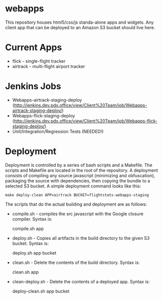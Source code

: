 webapps
=======

This repository houses html5/css/js standa-alone apps and widgets.  Any client app that can be deployed to an Amazon S3 bucket should live here.  

Current Apps
============
* flick - single-flight tracker
* airtrack - multi-flight airport tracker

Jenkins Jobs
============
* Webapps-airtrack-staging-deploy (http://jenkins.dev.pdx.office/view/Client%20Team/job/Webapps-airtrack-staging-deploy/)
* Webapps-flick-staging-deploy (http://jenkins.dev.pdx.office/view/Client%20Team/job/Webapps-flick-staging-deploy/)
* Unit/Integration/Regression Tests (NEEDED!)

Deployment
==========
Deployment is controlled by a series of bash scripts and a Makefile.  The scripts and Makefile are located in the root of the repository.  A deployment consists of compiling any source javascript (minimizing and obfuscation), packaging the source with dependencies, then copying the bundle to a selected S3 bucket.  A simple deployment command looks like this:

    make deploy-clean APP=airtrack BUCKET=flightstats-webapps-staging

The scripts that do the actual building and deployment are as follows:
* compile.sh - compiles the src javascript with the Google closure compiler.  Syntax is:

    compile.sh app

* deploy.sh - Copies all artifacts in the build directory to the given S3 bucket.  Syntax is:

    deploy.sh app bucket

* clean.sh - Delete the contents of the build directory.  Syntax is:
    
    clean.sh app

* clean-deploy.sh - Delete the contents of a deployed app.  Syntax is:

    deploy-clean.sh app bucket

